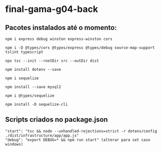 # final-gama-g04-back

## Pacotes instalados até o momento:

```
npm i express debug winston express-winston cors

npm i -D @types/cors @types/express @types/debug source-map-support tslint typescript

npx tsc --init --rootDir src --outDir dist

npm install dotenv --save

npm i sequelize

npm install --save mysql2

npm i @types/sequelize

npm install -D sequelize-cli
```

## Scripts criados no package.json
```
"start": "tsc && node --unhandled-rejections=strict -r dotenv/config ./dist/infrastructure/app/app.js"
"debug": "export DEBUG=* && npm run start" (alterar para set caso windows)
```